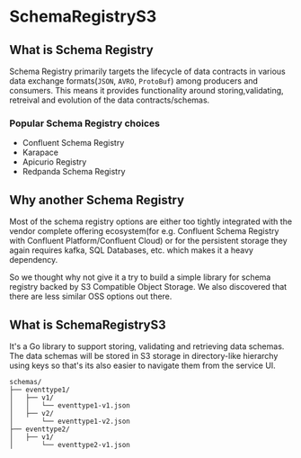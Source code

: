 # SchemaRegistryS3

## What is Schema Registry
Schema Registry primarily targets the lifecycle of data contracts in various data exchange formats(`JSON`, `AVRO`, `ProtoBuf`) among producers and consumers. This means it provides functionality around storing,validating, retreival and evolution of the data contracts/schemas.

### Popular Schema Registry choices
- Confluent Schema Registry
- Karapace
- Apicurio Registry
- Redpanda Schema Registry

## Why another Schema Registry
Most of the schema registry options are either too tightly integrated with the vendor complete offering ecosystem(for e.g. Confluent Schema Registry with Confluent Platform/Confluent Cloud) or for the persistent storage they again requires kafka, SQL Databases, etc. which makes it a heavy dependency.

So we thought why not give it a try to build a simple library for schema registry backed by S3 Compatible Object Storage. We also discovered that there are less similar OSS options out there.

## What is SchemaRegistryS3
It's a Go library to support storing, validating and retrieving data schemas. The data schemas will be stored in S3 storage in directory-like hierarchy using keys so that's its also easier to navigate them from the service UI. 

```
schemas/
├── eventtype1/
│   ├── v1/
│   │   └── eventtype1-v1.json
│   ├── v2/
│       └── eventtype1-v2.json
├── eventtype2/
│   ├── v1/
│       └── eventtype2-v1.json
```